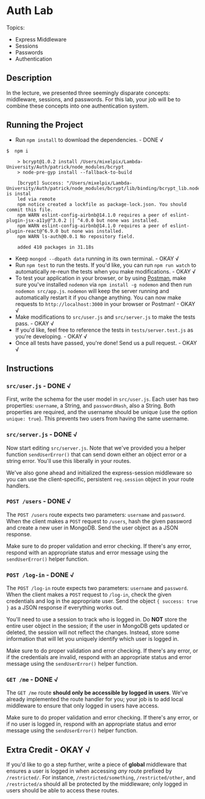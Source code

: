 # Auth Lab
Topics:
  * Express Middleware
  * Sessions
  * Passwords
  * Authentication

## Description
In the lecture, we presented three seemingly disparate concepts: middleware,
sessions, and passwords. For this lab, your job will be to combine these
concepts into one authentication system.

## Running the Project
- Run `npm install` to download the dependencies. - DONE √
```console
$  npm i

    > bcrypt@1.0.2 install /Users/mixelpix/Lambda-University/Auth/patrick/node_modules/bcrypt
    > node-pre-gyp install --fallback-to-build

    [bcrypt] Success: "/Users/mixelpix/Lambda-University/Auth/patrick/node_modules/bcrypt/lib/binding/bcrypt_lib.node" is instal
    led via remote
    npm notice created a lockfile as package-lock.json. You should commit this file.
    npm WARN eslint-config-airbnb@14.1.0 requires a peer of eslint-plugin-jsx-a11y@^3.0.2 || ^4.0.0 but none was installed.
    npm WARN eslint-config-airbnb@14.1.0 requires a peer of eslint-plugin-react@^6.9.0 but none was installed.
    npm WARN ls-auth@0.0.1 No repository field.

    added 410 packages in 31.18s
```

- Keep `mongod --dbpath data` running in its own terminal. - OKAY √
- Run `npm test` to run the tests. If you'd like, you can run `npm run watch`
  to automatically re-reun the tests when you make modifications. - OKAY √
- To test your application in your browser, or by using
  [Postman](https://www.getpostman.com/), make sure you've installed `nodemon`
  via `npm install -g nodemon` and then run `nodemon src/app.js`. `nodemon` will
  keep the server running and automatically restart it if you change anything.
  You can now make requests to `http://localhost:3000` in your browser or
  Postman! - OKAY √
- Make modifications to `src/user.js` and `src/server.js` to make the tests pass. - OKAY √
- If you'd like, feel free to reference the tests in `tests/server.test.js` as
  you're developing. - OKAY √
- Once all tests have passed, you're done! Send us a pull request. - OKAY √

## Instructions
### `src/user.js` - DONE √
First, write the schema for the user model in `src/user.js`. Each user has two
properties: `username`, a String, and `passwordHash`, also a String. Both
properties are required, and the username should be unique (use the option
`unique: true`).  This prevents two users from having the same username.

### `src/server.js` - DONE √
Now start editing `src/server.js`. Note that we've provided you a helper
function `sendUserError()` that can send down either an object error or a string
error. You'll use this liberally in your routes.

We've also gone ahead and initialized the express-session middleware so you can
use the client-specific, persistent `req.session` object in your route handlers.

### `POST /users` - DONE √
The `POST /users` route expects two parameters: `username` and `password`. When
the client makes a `POST` request to `/users`, hash the given password and
create a new user in MongoDB. Send the user object as a JSON response.

Make sure to do proper validation and error checking. If there's any error,
respond with an appropriate status and error message using the `sendUserError()`
helper function.

### `POST /log-in` - DONE √
The `POST /log-in` route expects two parameters: `username` and `password`. When
the client makes a `POST` request to `/log-in`, check the given credentials and
log in the appropriate user. Send the object `{ success: true }` as a JSON
response if everything works out.

You'll need to use a session to track who is logged in. Do **NOT** store the
entire user object in the session; if the user in MongoDB gets updated or
deleted, the session will not reflect the changes. Instead, store some
information that will let you uniquely identify which user is logged in.

Make sure to do proper validation and error checking. If there's any error, or
if the credentials are invalid, respond with an appropriate status and error
message using the `sendUserError()` helper function.

### `GET /me` - DONE √
The `GET /me` route **should only be accessible by logged in users**. We've
already implemented the route handler for you; your job is to add local
middleware to ensure that only logged in users have access.

Make sure to do proper validation and error checking. If there's any error, or
if no user is logged in, respond with an appropriate status and error message
using the `sendUserError()` helper function.

## Extra Credit - OKAY √
If you'd like to go a step further, write a piece of **global** middleware that
ensures a user is logged in when accessing *any* route prefixed by
`/restricted/`. For instance, `/restricted/something`, `/restricted/other`, and
`/restricted/a` should all be protected by the middleware; only logged in users
should be able to access these routes.
